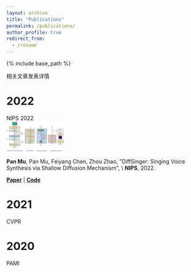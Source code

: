 ```yaml
---
layout: archive
title: "Publications"
permalink: /publications/
author_profile: true
redirect_from:
  - /resume
---
```


{% include base_path %}


相关文章发表详情

2022
======

<div class='paper-box'><div class='paper-box-image'><div><div class="badge">NIPS 2022</div><img src='/images/mp_article_test2.png' alt="sym" width="30%"></div></div>
<div class='paper-box-text' markdown="1">

**Pan Mu**, Pan Mu, Feiyang Chen, Zhou Zhao,
 "DiffSinger: Singing Voice Synthesis via Shallow Diffusion Mechanism", \\
**NIPS**, 2022.

[**Paper**](https://proceedings.neurips.cc/paper/2019/file/f63f65b503e22cb970527f23c9ad7db1-Paper.pdf) \| [**Code**](https://github.com/liuyang079/liuyang079.github.io)
</div>
</div>

2021
======
CVPR

2020
======
PAMI

